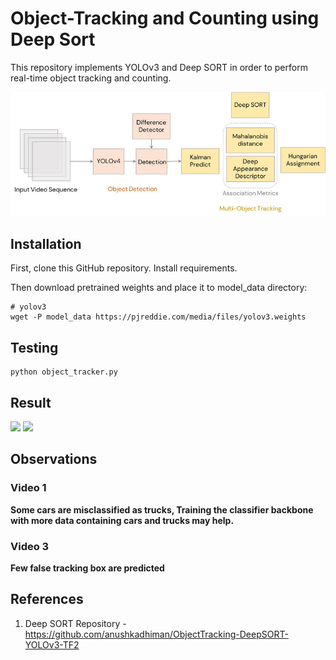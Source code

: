 # Object-Tracking and Counting using Deep Sort

This repository implements YOLOv3 and Deep SORT in order to perform real-time object tracking and counting.

![](https://github.com/Akhil-Tony/Object-Detection-Object-Tracking-and-Counting/blob/master/deep_sort/architecture.jpg)

## Installation

First, clone this GitHub repository. Install requirements.

Then download pretrained weights and place it to model_data directory:
```
# yolov3
wget -P model_data https://pjreddie.com/media/files/yolov3.weights
``````

## Testing

```
python object_tracker.py
````

## Result
![](https://github.com/Akhil-Tony/Object-Detection-Object-Tracking-and-Counting/blob/master/track_1.gif) 
![](https://github.com/Akhil-Tony/Object-Detection-Object-Tracking-and-Counting/blob/master/track_3.gif)

## Observations
### Video 1
__Some cars are misclassified as trucks, Training the classifier backbone with more data containing cars and trucks may help.__
### Video 3
__Few false tracking box are predicted__
## References
1. Deep SORT Repository - https://github.com/anushkadhiman/ObjectTracking-DeepSORT-YOLOv3-TF2
